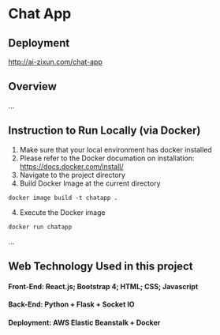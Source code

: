 # Chat App

## Deployment
http://ai-zixun.com/chat-app

## Overview 
...


## Instruction to Run Locally (via Docker)

1. Make sure that your local environment has docker installed 
 1. Please refer to the Docker documation on installation: https://docs.docker.com/install/ 
2. Navigate to the project directory 
3. Build Docker Image at the current directory 
```
docker image build -t chatapp .
```
4. Execute the Docker image 
```
docker run chatapp
```
...


## Web Technology Used in this project 

#### Front-End: React.js; Bootstrap 4; HTML; CSS; Javascript 

#### Back-End: Python + Flask + Socket IO

#### Deployment: AWS Elastic Beanstalk + Docker 


